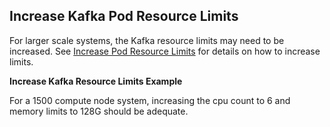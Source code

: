 ## Increase Kafka Pod Resource Limits

For larger scale systems, the Kafka resource limits may need to be increased. See [Increase Pod Resource Limits](Increase_Pod_Resource_Limits.md) for details on how to increase limits. 

**Increase Kafka Resource Limits Example**

For a 1500 compute node system, increasing the cpu count to 6 and memory limits to 128G should be adequate.



